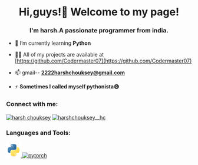 <h1 align="center">Hi,guys!👋 Welcome to my page!</h1>
<h3 align="center">I'm harsh.A passionate programmer from india.</h3>

- 🌱 I’m currently learning **Python**

- 👨‍💻 All of my projects are available at [https://github.com/Codermaster07](https://github.com/Codermaster07)

- 📫 gmail-- **2222harshchouksey@gmail.com**

- ⚡ **Sometimes I called myself pythonista😅**

<h3 align="left">Connect with me:</h3>
<p align="left">
<a href="https://linkedin.com/in/harsh chouksey" target="blank"><img align="center" src="https://raw.githubusercontent.com/rahuldkjain/github-profile-readme-generator/master/src/images/icons/Social/linked-in-alt.svg" alt="harsh chouksey" height="30" width="40" /></a>
<a href="https://instagram.com/harshchouksey__hc" target="blank"><img align="center" src="https://raw.githubusercontent.com/rahuldkjain/github-profile-readme-generator/master/src/images/icons/Social/instagram.svg" alt="harshchouksey__hc" height="30" width="40" /></a>
</p>

<h3 align="left">Languages and Tools:</h3>
<p align="left"> <a href="https://www.python.org" target="_blank" rel="noreferrer"> <img src="https://raw.githubusercontent.com/devicons/devicon/master/icons/python/python-original.svg" alt="python" width="40" height="40"/> </a> <a href="https://pytorch.org/" target="_blank" rel="noreferrer"> <img src="https://www.vectorlogo.zone/logos/pytorch/pytorch-icon.svg" alt="pytorch" width="40" height="40"/> </a> </p>
































































